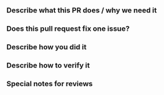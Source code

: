 <!--  Thanks for submitting a pull request! Here are some tips for you:
1. Please make sure you have read and understood the contributing guidelines: https://github.com/pwntester/octo.nvim/blob/master/CONTRIBUTING.md
2. Please make sure the PR has a corresponding issue.
-->

### Describe what this PR does / why we need it


### Does this pull request fix one issue?

<!--If that, add "Fixes #xxxx" below in the next line. For example, Fixes #15. Otherwise, add "NONE" -->

### Describe how you did it


### Describe how to verify it


### Special notes for reviews

